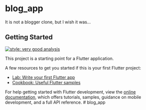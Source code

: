# blog_app

It is not a blogger clone, but I wish it was...

## Getting Started

[![style: very good analysis](https://img.shields.io/badge/style-very_good_analysis-B22C89.svg)](https://pub.dev/packages/very_good_analysis)

This project is a starting point for a Flutter application.

A few resources to get you started if this is your first Flutter project:

- [Lab: Write your first Flutter app](https://docs.flutter.dev/get-started/codelab)
- [Cookbook: Useful Flutter samples](https://docs.flutter.dev/cookbook)

For help getting started with Flutter development, view the
[online documentation](https://docs.flutter.dev/), which offers tutorials,
samples, guidance on mobile development, and a full API reference.
#   b l o g _ a p p  
 